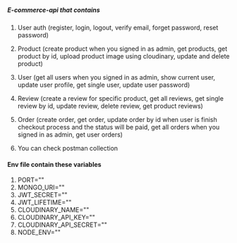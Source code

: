 ##### E-commerce-api that contains

1. User auth (register, login, logout, verify email, forget password, reset password)

2. Product (create product when you signed in as admin, get products, get product by id, upload product image using cloudinary, update and delete product)

3. User (get all users when you signed in as admin, show current user, update user profile, get single user, update user password)

4. Review (create a review for specific product, get all reviews, get single review by id, update review, delete review, get product reviews)

5. Order (create order, get order, update order by id when user is finish checkout process and the status will be paid, get all orders when you signed in as admin, get user orders)

6. You can check postman collection

#### Env file contain these variables

1. PORT=""
2. MONGO_URI=""
3. JWT_SECRET=""
4. JWT_LIFETIME=""
5. CLOUDINARY_NAME=""
6. CLOUDINARY_API_KEY=""
7. CLOUDINARY_API_SECRET=""
8. NODE_ENV=""
